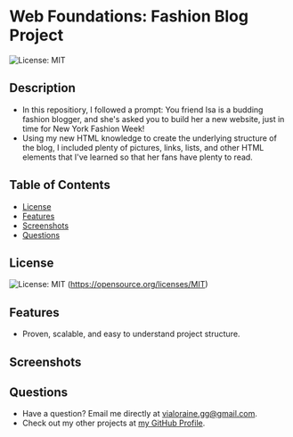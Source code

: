 # Web Foundations: Fashion Blog Project

![License: MIT](https://img.shields.io/badge/License-MIT-yellow.svg)

## Description

- In this repositiory, I followed a prompt: You friend Isa is a budding fashion blogger, and she's asked you to build her a new website, just in time for New York Fashion Week!
- Using my new HTML knowledge to create the underlying structure of the blog, I included plenty of pictures, links, lists, and other HTML elements that I've learned so that her fans have plenty to read.

## Table of Contents

- [License](#license)
- [Features](#features)
- [Screenshots](#screenshots)
- [Questions](#questions)

## License

![License: MIT](https://img.shields.io/badge/License-MIT-yellow.svg)
(https://opensource.org/licenses/MIT)

## Features

- Proven, scalable, and easy to understand project structure.

## Screenshots

## Questions

- Have a question? Email me directly at vialoraine.gg@gmail.com.
- Check out my other projects at [my GitHub Profile](https://github.com/vialoraine).
